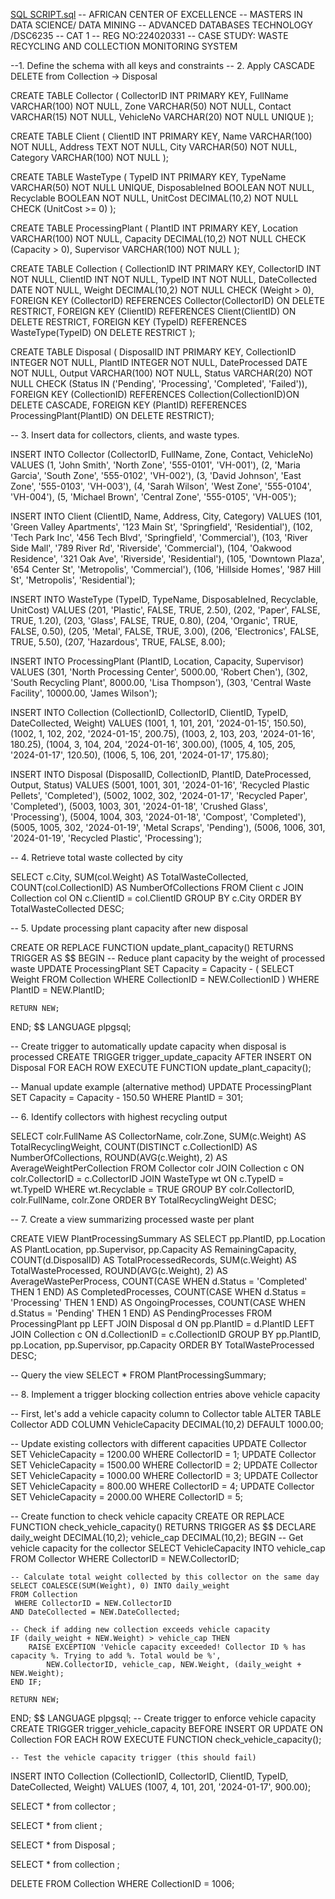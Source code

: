 
[SQL SCRIPT.sql](https://github.com/user-attachments/files/23215524/SQL.SCRIPT.sql)
-- AFRICAN CENTER OF EXCELLENCE
-- MASTERS IN DATA SCIENCE/ DATA MINING
-- ADVANCED DATABASES TECHNOLOGY /DSC6235
-- CAT 1
-- REG NO:224020331
 -- CASE STUDY: WASTE RECYCLING AND COLLECTION MONITORING SYSTEM


 --1. Define the schema with all keys and constraints
-- 2. Apply CASCADE DELETE from Collection → Disposal

CREATE TABLE Collector (
    CollectorID INT PRIMARY KEY,
    FullName VARCHAR(100) NOT NULL,
    Zone VARCHAR(50) NOT NULL,
    Contact VARCHAR(15) NOT NULL,
    VehicleNo VARCHAR(20) NOT NULL UNIQUE
);

CREATE TABLE Client (
    ClientID INT PRIMARY KEY,
    Name VARCHAR(100) NOT NULL,
    Address TEXT NOT NULL,
    City VARCHAR(50) NOT NULL,
    Category VARCHAR(100) NOT NULL
);

CREATE TABLE WasteType (
    TypeID INT PRIMARY KEY,
    TypeName VARCHAR(50) NOT NULL UNIQUE,
    DisposableIned BOOLEAN NOT NULL,
    Recyclable BOOLEAN NOT NULL,
    UnitCost DECIMAL(10,2) NOT NULL CHECK (UnitCost >= 0)
);

CREATE TABLE ProcessingPlant (
    PlantID INT PRIMARY KEY,
    Location VARCHAR(100) NOT NULL,
    Capacity DECIMAL(10,2) NOT NULL CHECK (Capacity > 0),
    Supervisor VARCHAR(100) NOT NULL
);

CREATE TABLE Collection (
    CollectionID INT PRIMARY KEY,
    CollectorID INT NOT NULL,
    ClientID INT NOT NULL,
    TypeID INT NOT NULL,
    DateCollected DATE NOT NULL,
    Weight DECIMAL(10,2) NOT NULL CHECK (Weight > 0),
    FOREIGN KEY (CollectorID) REFERENCES Collector(CollectorID) ON DELETE RESTRICT,
    FOREIGN KEY (ClientID) REFERENCES Client(ClientID) ON DELETE RESTRICT,
    FOREIGN KEY (TypeID) REFERENCES WasteType(TypeID) ON DELETE RESTRICT
);




CREATE TABLE Disposal (
    DisposalID INT PRIMARY KEY,
    CollectionID INTEGER NOT NULL,
    PlantID INTEGER NOT NULL,
    DateProcessed DATE NOT NULL,
    Output VARCHAR(100) NOT NULL,
    Status VARCHAR(20) NOT NULL CHECK (Status IN ('Pending', 'Processing', 'Completed', 'Failed')),
    FOREIGN KEY (CollectionID) REFERENCES Collection(CollectionID)ON DELETE CASCADE,
    FOREIGN KEY (PlantID) REFERENCES ProcessingPlant(PlantID) ON DELETE RESTRICT);

-- 3. Insert data for collectors, clients, and waste types.

INSERT INTO Collector (CollectorID, FullName, Zone, Contact, VehicleNo) VALUES
(1, 'John Smith', 'North Zone', '555-0101', 'VH-001'),
(2, 'Maria Garcia', 'South Zone', '555-0102', 'VH-002'),
(3, 'David Johnson', 'East Zone', '555-0103', 'VH-003'),
(4, 'Sarah Wilson', 'West Zone', '555-0104', 'VH-004'),
(5, 'Michael Brown', 'Central Zone', '555-0105', 'VH-005');

INSERT INTO Client (ClientID, Name, Address, City, Category) VALUES
(101, 'Green Valley Apartments', '123 Main St', 'Springfield', 'Residential'),
(102, 'Tech Park Inc', '456 Tech Blvd', 'Springfield', 'Commercial'),
(103, 'River Side Mall', '789 River Rd', 'Riverside', 'Commercial'),
(104, 'Oakwood Residence', '321 Oak Ave', 'Riverside', 'Residential'),
(105, 'Downtown Plaza', '654 Center St', 'Metropolis', 'Commercial'),
(106, 'Hillside Homes', '987 Hill St', 'Metropolis', 'Residential');

INSERT INTO WasteType (TypeID, TypeName, DisposableIned, Recyclable, UnitCost) VALUES
(201, 'Plastic', FALSE, TRUE, 2.50),
(202, 'Paper', FALSE, TRUE, 1.20),
(203, 'Glass', FALSE, TRUE, 0.80),
(204, 'Organic', TRUE, FALSE, 0.50),
(205, 'Metal', FALSE, TRUE, 3.00),
(206, 'Electronics', FALSE, TRUE, 5.50),
(207, 'Hazardous', TRUE, FALSE, 8.00);


INSERT INTO ProcessingPlant (PlantID, Location, Capacity, Supervisor) VALUES
(301, 'North Processing Center', 5000.00, 'Robert Chen'),
(302, 'South Recycling Plant', 8000.00, 'Lisa Thompson'),
(303, 'Central Waste Facility', 10000.00, 'James Wilson');


INSERT INTO Collection (CollectionID, CollectorID, ClientID, TypeID, DateCollected, Weight) VALUES
(1001, 1, 101, 201, '2024-01-15', 150.50),
(1002, 1, 102, 202, '2024-01-15', 200.75),
(1003, 2, 103, 203, '2024-01-16', 180.25),
(1004, 3, 104, 204, '2024-01-16', 300.00),
(1005, 4, 105, 205, '2024-01-17', 120.50),
(1006, 5, 106, 201, '2024-01-17', 175.80);


INSERT INTO Disposal (DisposalID, CollectionID, PlantID, DateProcessed, Output, Status) VALUES
(5001, 1001, 301, '2024-01-16', 'Recycled Plastic Pellets', 'Completed'),
(5002, 1002, 302, '2024-01-17', 'Recycled Paper', 'Completed'),
(5003, 1003, 301, '2024-01-18', 'Crushed Glass', 'Processing'),
(5004, 1004, 303, '2024-01-18', 'Compost', 'Completed'),
(5005, 1005, 302, '2024-01-19', 'Metal Scraps', 'Pending'),
(5006, 1006, 301, '2024-01-19', 'Recycled Plastic', 'Processing');


-- 4. Retrieve total waste collected by city

SELECT 
    c.City,
    SUM(col.Weight) AS TotalWasteCollected,
    COUNT(col.CollectionID) AS NumberOfCollections
FROM Client c
JOIN Collection col ON c.ClientID = col.ClientID
GROUP BY c.City
ORDER BY TotalWasteCollected DESC;


-- 5. Update processing plant capacity after new disposal

CREATE OR REPLACE FUNCTION update_plant_capacity()
RETURNS TRIGGER AS $$
BEGIN
    -- Reduce plant capacity by the weight of processed waste
    UPDATE ProcessingPlant 
    SET Capacity = Capacity - (
        SELECT Weight FROM Collection WHERE CollectionID = NEW.CollectionID
    )
    WHERE PlantID = NEW.PlantID;
    
    RETURN NEW;
END;
$$ LANGUAGE plpgsql;

-- Create trigger to automatically update capacity when disposal is processed
CREATE TRIGGER trigger_update_capacity
    AFTER INSERT ON Disposal
    FOR EACH ROW
    EXECUTE FUNCTION update_plant_capacity();

-- Manual update example (alternative method)
UPDATE ProcessingPlant 
SET Capacity = Capacity - 150.50
WHERE PlantID = 301;



-- 6. Identify collectors with highest recycling output

SELECT 
    colr.FullName AS CollectorName,
    colr.Zone,
    SUM(c.Weight) AS TotalRecyclingWeight,
    COUNT(DISTINCT c.CollectionID) AS NumberOfCollections,
    ROUND(AVG(c.Weight), 2) AS AverageWeightPerCollection
FROM Collector colr
JOIN Collection c ON colr.CollectorID = c.CollectorID
JOIN WasteType wt ON c.TypeID = wt.TypeID
WHERE wt.Recyclable = TRUE
GROUP BY colr.CollectorID, colr.FullName, colr.Zone
ORDER BY TotalRecyclingWeight DESC;


-- 7. Create a view summarizing processed waste per plant

CREATE VIEW PlantProcessingSummary AS
SELECT 
    pp.PlantID,
    pp.Location AS PlantLocation,
    pp.Supervisor,
    pp.Capacity AS RemainingCapacity,
    COUNT(d.DisposalID) AS TotalProcessedRecords,
    SUM(c.Weight) AS TotalWasteProcessed,
    ROUND(AVG(c.Weight), 2) AS AverageWastePerProcess,
    COUNT(CASE WHEN d.Status = 'Completed' THEN 1 END) AS CompletedProcesses,
    COUNT(CASE WHEN d.Status = 'Processing' THEN 1 END) AS OngoingProcesses,
    COUNT(CASE WHEN d.Status = 'Pending' THEN 1 END) AS PendingProcesses
FROM ProcessingPlant pp
LEFT JOIN Disposal d ON pp.PlantID = d.PlantID
LEFT JOIN Collection c ON d.CollectionID = c.CollectionID
GROUP BY pp.PlantID, pp.Location, pp.Supervisor, pp.Capacity
ORDER BY TotalWasteProcessed DESC;

-- Query the view
SELECT * FROM PlantProcessingSummary;

-- 8. Implement a trigger blocking collection entries above vehicle capacity

-- First, let's add a vehicle capacity column to Collector table
ALTER TABLE Collector ADD COLUMN VehicleCapacity DECIMAL(10,2) DEFAULT 1000.00;

-- Update existing collectors with different capacities
UPDATE Collector SET VehicleCapacity = 1200.00 WHERE CollectorID = 1;
UPDATE Collector SET VehicleCapacity = 1500.00 WHERE CollectorID = 2;
UPDATE Collector SET VehicleCapacity = 1000.00 WHERE CollectorID = 3;
UPDATE Collector SET VehicleCapacity = 800.00 WHERE CollectorID = 4;
UPDATE Collector SET VehicleCapacity = 2000.00 WHERE CollectorID = 5;

-- Create function to check vehicle capacity
CREATE OR REPLACE FUNCTION check_vehicle_capacity()
RETURNS TRIGGER AS $$
DECLARE
    daily_weight DECIMAL(10,2);
    vehicle_cap DECIMAL(10,2);
BEGIN
-- Get vehicle capacity for the collector
    SELECT VehicleCapacity INTO vehicle_cap 
    FROM Collector 
    WHERE CollectorID = NEW.CollectorID;
    
    -- Calculate total weight collected by this collector on the same day
    SELECT COALESCE(SUM(Weight), 0) INTO daily_weight
    FROM Collection
	 WHERE CollectorID = NEW.CollectorID 
    AND DateCollected = NEW.DateCollected;
    
    -- Check if adding new collection exceeds vehicle capacity
    IF (daily_weight + NEW.Weight) > vehicle_cap THEN
        RAISE EXCEPTION 'Vehicle capacity exceeded! Collector ID % has capacity %. Trying to add %. Total would be %', 
            NEW.CollectorID, vehicle_cap, NEW.Weight, (daily_weight + NEW.Weight);
    END IF;
    
    RETURN NEW;
END;
$$ LANGUAGE plpgsql;
-- Create trigger to enforce vehicle capacity
CREATE TRIGGER trigger_vehicle_capacity
    BEFORE INSERT OR UPDATE ON Collection
    FOR EACH ROW
    EXECUTE FUNCTION check_vehicle_capacity();

	-- Test the vehicle capacity trigger (this should fail)
INSERT INTO Collection (CollectionID, CollectorID, ClientID, TypeID, DateCollected, Weight) 
VALUES (1007, 4, 101, 201, '2024-01-17', 900.00);



SELECT * from collector ;

SELECT * from client ;

SELECT * from Disposal ;

SELECT * from collection ;

DELETE FROM Collection WHERE CollectionID = 1006;
